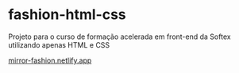 # fashion-html-css
Projeto para o curso de formação acelerada em front-end da Softex utilizando apenas HTML e CSS

[mirror-fashion.netlify.app
](https://mirror-fashion.netlify.app/)
